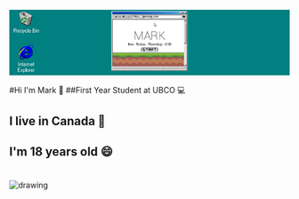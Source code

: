 <img src="banner.png"/> </img>

#Hi I'm Mark 👋
##First Year Student at UBCO 💻
## I live in Canada 🍁
## I'm 18 years old 😄
#
<img src="https://media1.giphy.com/media/vmGjjH1XOjViEfbBfZ/giphy.gif" alt="drawing" width="300"/> 
<!--
**M6rk/M6rk** is a ✨ _special_ ✨ repository because its `README.md` (this file) appears on your GitHub profile.

Here are some ideas to get you started:

- 🔭 I’m currently working on ...
- 🌱 I’m currently learning ...
- 👯 I’m looking to collaborate on ...
- 🤔 I’m looking for help with ...
- 💬 Ask me about ...
- 📫 How to reach me: ...
- 😄 Pronouns: ...
- ⚡ Fun fact: ...
-->
